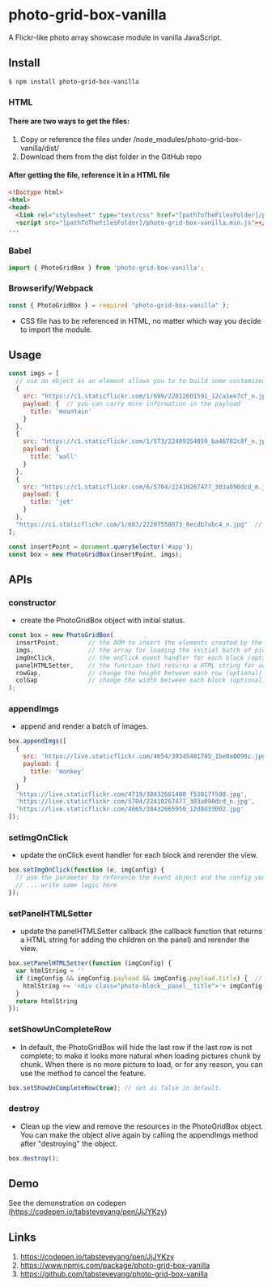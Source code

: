 # photo-grid-box-vanilla
A Flickr-like photo array showcase module in vanilla JavaScript.<br/>

## Install
```shell
$ npm install photo-grid-box-vanilla
```

### HTML
#### There are two ways to get the files:
  1. Copy or reference the files under /node_modules/photo-grid-box-vanilla/dist/
  2. Download them from the dist folder in the GitHub repo
#### After getting the file, reference it in a HTML file
```html
<!Doctype html>
<html>
<head>
  <link rel="stylesheet" type="text/css" href="[pathToTheFilesFolder]/photo-grid-box-vanilla.min.css" />
  <script src="[pathToTheFilesFolder]/photo-grid-box-vanilla.min.js"></script>
...
```
### Babel
```js
import { PhotoGridBox } from 'photo-grid-box-vanilla';
```
### Browserify/Webpack
```js
const { PhotoGridBox } = require( "photo-grid-box-vanilla" );
```
- CSS file has to be referenced in HTML, no matter which way you decide to import the module.

## Usage
```js
const imgs = [
  // use an object as an element allows you to to build some customized feature
  {
    src: "https://c1.staticflickr.com/1/699/22812601591_12ca1ee7cf_n.jpg",
    payload: {  // you can carry more information in the payload
      title: 'mountain'
    }
  },
  {
    src: "https://c1.staticflickr.com/1/573/22409354059_ba46782c8f_n.jpg",
    payload: {
      title: 'wall'
    }
  },
  {
    src: "https://c1.staticflickr.com/6/5704/22410267477_303a090dcd_m.jpg",
    payload: {
      title: 'jet'
    }
  },
  "https://c1.staticflickr.com/1/683/22207558073_8ecdb7abc4_n.jpg"  // a string that point out the image's path is also acceptable
];

const insertPoint = document.querySelector('#app');
const box = new PhotoGridBox(insertPoint, imgs);
```

## APIs
### constructor
- create the PhotoGridBox object with initial status.
```js
const box = new PhotoGridBox(
  insertPoint,        // the DOM to insert the elements created by the object
  imgs,               // the array for loading the initial batch of pictures
  imgOnClick,         // the onClick event handler for each block (optional)
  panelHTMLSetter,    // the function that returns a HTML string for adding the children on the panel (optional)
  rowGap,             // change the height between each row (optional)
  colGap              // change the width between each block (optional)
);
```
### appendImgs
- append and render a batch of images.
```js
box.appendImgs([
  {
    src: 'https://live.staticflickr.com/4654/39345481745_1be0a0098c.jpg',
    payload: {
      title: 'monkey'
    }
  }
  'https://live.staticflickr.com/4719/38432661400_f53017f598.jpg',
  'https://live.staticflickr.com/5704/22410267477_303a090dcd_n.jpg',
  'https://live.staticflickr.com/4665/38432665950_12d8d33002.jpg'
]);
```

### setImgOnClick
- update the onClick event handler for each block and rerender the view.
```js
box.setImgOnClick(function (e, imgConfig) {
  // use the parameter to reference the event object and the config you set
  // ... write some logic here
});
```

### setPanelHTMLSetter
- update the panelHTMLSetter callback (the callback function that returns a HTML string for adding the children on the panel) and rerender the view.
```js
box.setPanelHTMLSetter(function (imgConfig) {
  var htmlString = ''
  if (imgConfig && imgConfig.payload && imgConfig.payload.title) {  // use the parameter to reference the payload and create customized panel for each block
    htmlString += '<div class="photo-block__panel__title">'+ imgConfig.payload.title +'</div>'
  }
  return htmlString
});
```

### setShowUnCompleteRow
- In default, the PhotoGridBox will hide the last row if the last row is not complete; to make it looks more natural when loading pictures chunk by chunk. When there is no more picture to load, or for any reason, you can use the method to cancel the feature.
```js
box.setShowUnCompleteRow(true); // set as false in default.
```

### destroy
- Clean up the view and remove the resources in the PhotoGridBox object. You can make the object alive again by calling the appendImgs method after "destroying" the object.
```js
box.destroy();
```

## Demo
See the demonstration on codepen (https://codepen.io/tabsteveyang/pen/JjJYKzy)

## Links
1. https://codepen.io/tabsteveyang/pen/JjJYKzy
2. https://www.npmjs.com/package/photo-grid-box-vanilla
3. https://github.com/tabsteveyang/photo-grid-box-vanilla